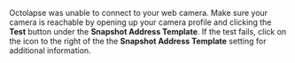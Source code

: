 Octolapse was unable to connect to your web camera.  Make sure your camera is reachable by opening up your camera profile and clicking the **Test** button under the **Snapshot Address Template**.  If the test fails, click on the <span class="fa fa-question-circle fa-lg"></span> icon to the right of the the **Snapshot Address Template** setting for additional information.
